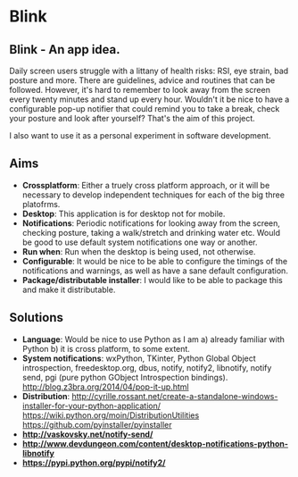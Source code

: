 # Blink

## Blink - An app idea.

Daily screen users struggle with a littany of health risks: RSI, eye strain, bad posture and more. There are guidelines, advice and routines that can be followed. However, it's hard to remember to look away from the screen every twenty minutes and stand up every hour. Wouldn't it be nice to have a configurable pop-up notifier that could remind you to take a break, check your posture and look after yourself? That's the aim of this project.

I also want to use it as a personal experiment in software development.

## Aims

- **Crossplatform**: Either a truely cross platform approach, or it will be necessary to develop independent techniques for each of the big three platofrms.
- **Desktop**: This application is for desktop not for mobile.
- **Notifications**: Periodic notifications for looking away from the screen, checking posture, taking a walk/stretch and drinking water etc. Would be good to use default system notifications one way or another.
- **Run when**: Run when the desktop is being used, not otherwise.
- **Configurable**: It would be nice to be able to configure the timings of the notifications and warnings, as well as have a sane default configuration.
- **Package/distributable installer**: I would like to be able to package this and make it distributable.

## Solutions

- **Language**: Would be nice to use Python as I am a) already familiar with Python b) it is cross platform, to some extent.
- **System notifications**: wxPython, TKinter, Python Global Object introspection, freedesktop.org, dbus, notify, notify2, libnotify, notify send, pgi (pure python GObject Introspection bindings). http://blog.z3bra.org/2014/04/pop-it-up.html
- **Distribution**: http://cyrille.rossant.net/create-a-standalone-windows-installer-for-your-python-application/ https://wiki.python.org/moin/DistributionUtilities https://github.com/pyinstaller/pyinstaller
- **http://vaskovsky.net/notify-send/**
- **http://www.devdungeon.com/content/desktop-notifications-python-libnotify**
- **https://pypi.python.org/pypi/notify2/**

